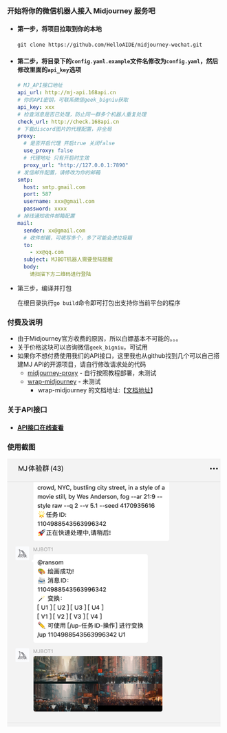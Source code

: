 ### 开始将你的微信机器人接入 Midjourney 服务吧

-  #### 第一步，将项目拉取到你的本地

    `git clone https://github.com/HelloAIDE/midjourney-wechat.git`
  - #### 第二步，将目录下的`config.yaml.example`文件名修改为`config.yaml`，然后修改里面的`api_key`选项

      ```yaml
      # MJ_API接口地址
      api_url: http://mj-api.168api.cn
      # 你的API密钥，可联系微信geek_bigniu获取
      api_key: xxx
      # 检查消息是否已处理，防止同一群多个机器人重复处理
      check_url: http://check.168api.cn
      # 下载discord图片的代理配置，非全局
      proxy:
        # 是否开启代理 开启true 关闭false
        use_proxy: false
        # 代理地址 只有开启时生效
        proxy_url: "http://127.0.0.1:7890"
      # 发信邮件配置，请修改为你的邮箱
      smtp:
        host: smtp.gmail.com
        port: 587
        username: xxx@gmail.com
        password: xxxx
      # 掉线通知收件邮箱配置
      mail:
        sender: xx@gmail.com
        # 收件邮箱，可填写多个，多了可能会进垃圾箱
        to:
          - xx@qq.com
        subject: MJBOT机器人需要登陆提醒
        body:
          请扫描下方二维码进行登陆
    

    ```
-  第三步，编译并打包

    在根目录执行`go build`命令即可打包出支持你当前平台的程序

### 付费及说明
- 由于Midjourney官方收费的原因，所以白嫖基本不可能的。。。
- 关于价格这块可以咨询微信`geek_bigniu`，可试用
- 如果你不想付费使用我们的API接口，这里我也从github找到几个可以自己搭建MJ API的开源项目，请自行修改请求处的代码
  - [midjourney-proxy](https://github.com/novicezk/midjourney-proxy) - 自行按照教程部署，未测试
  - [wrap-midjourney](https://github.com/Can-Chen/wrap-midjourney) - 未测试
    - wrap-midjourney 的文档地址:【[文档地址](https://www.yuque.com/zsf9e3/amhz8b/mn5zkk7txztzeb0b)】
### 关于API接口
- #### [API接口在线查看](https://www.apifox.cn/apidoc/shared-a015c89e-a894-4404-99a6-9bb604bc9435)
### 使用截图
![img.png](img.png)
